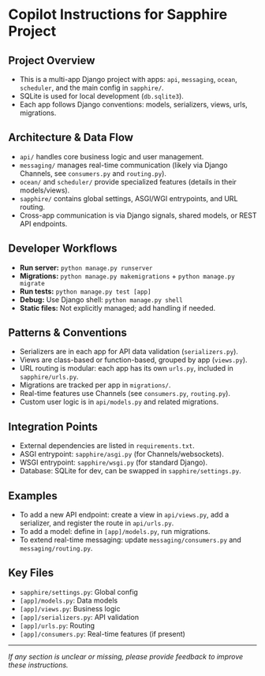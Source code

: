 # Copilot Instructions for Sapphire Project

## Project Overview
- This is a multi-app Django project with apps: `api`, `messaging`, `ocean`, `scheduler`, and the main config in `sapphire/`.
- SQLite is used for local development (`db.sqlite3`).
- Each app follows Django conventions: models, serializers, views, urls, migrations.

## Architecture & Data Flow
- `api/` handles core business logic and user management.
- `messaging/` manages real-time communication (likely via Django Channels, see `consumers.py` and `routing.py`).
- `ocean/` and `scheduler/` provide specialized features (details in their models/views).
- `sapphire/` contains global settings, ASGI/WGI entrypoints, and URL routing.
- Cross-app communication is via Django signals, shared models, or REST API endpoints.

## Developer Workflows
- **Run server:** `python manage.py runserver`
- **Migrations:** `python manage.py makemigrations` + `python manage.py migrate`
- **Run tests:** `python manage.py test [app]`
- **Debug:** Use Django shell: `python manage.py shell`
- **Static files:** Not explicitly managed; add handling if needed.

## Patterns & Conventions
- Serializers are in each app for API data validation (`serializers.py`).
- Views are class-based or function-based, grouped by app (`views.py`).
- URL routing is modular: each app has its own `urls.py`, included in `sapphire/urls.py`.
- Migrations are tracked per app in `migrations/`.
- Real-time features use Channels (see `consumers.py`, `routing.py`).
- Custom user logic is in `api/models.py` and related migrations.

## Integration Points
- External dependencies are listed in `requirements.txt`.
- ASGI entrypoint: `sapphire/asgi.py` (for Channels/websockets).
- WSGI entrypoint: `sapphire/wsgi.py` (for standard Django).
- Database: SQLite for dev, can be swapped in `sapphire/settings.py`.

## Examples
- To add a new API endpoint: create a view in `api/views.py`, add a serializer, and register the route in `api/urls.py`.
- To add a model: define in `[app]/models.py`, run migrations.
- To extend real-time messaging: update `messaging/consumers.py` and `messaging/routing.py`.

## Key Files
- `sapphire/settings.py`: Global config
- `[app]/models.py`: Data models
- `[app]/views.py`: Business logic
- `[app]/serializers.py`: API validation
- `[app]/urls.py`: Routing
- `[app]/consumers.py`: Real-time features (if present)

---
_If any section is unclear or missing, please provide feedback to improve these instructions._
